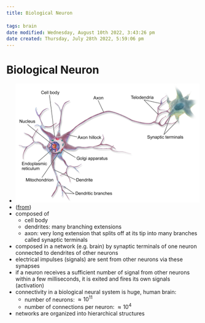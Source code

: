 ```yaml
---
title: Biological Neuron

tags: brain 
date modified: Wednesday, August 10th 2022, 3:43:26 pm
date created: Thursday, July 28th 2022, 5:59:06 pm
---
```


# Biological Neuron
- ![](assets/Pasted%20image%2020220810154324.png)
- ([from](https://publish.obsidian.md/fabian-groeger/Machine+Learning+%26+Deep+Learning/Deep+Learning/Architectures/ANN/Biological+Neuron))
- composed of 
    - cell body
    - dendrites: many branching extensions
    - axon: very long extension that splits off at its tip into many branches called synaptic terminals
- composed in a network (e.g. brain) by synaptic terminals of one neuron connected to dendrites of other neurons
- electrical impulses (signals) are sent from other neurons via these synapses
- if a neuron receives a sufficient number of signal from other neurons within a few milliseconds, it is exited and fires its own signals (activation)
- connectivity in a biological neural system is huge, human brain:
    - number of neurons: $\approx 10^{11}$
    - number of connections per neuron: $\approx 10^4$
- networks are organized into hierarchical structures

